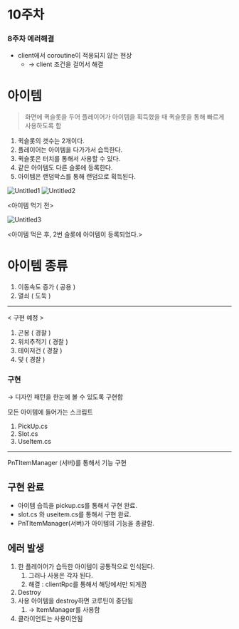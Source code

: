 # 10주차

### 8주차 에러해결

- client에서 coroutine이 적용되지 않는 현상
    - → client 조건을 걸어서 해결

# 아이템

> 화면에 퀵슬롯을 두어 플레이어가 아이템을 획득했을 때 퀵슬롯을 통해 빠르게 사용하도록 함
> 
1. 퀵슬롯의 갯수는 2개이다.
2. 플레이어는 아이템을 다가가서 습득한다.
3. 퀵슬롯은 터치를 통해서 사용할 수 있다.
4. 같은 아이템도 다른 슬롯에 등록한다.
5. 아이템은 랜덤박스를 통해 랜덤으로 획득된다.

![Untitled1](https://user-images.githubusercontent.com/39714917/201254444-386dcb1d-a1a1-48f6-84ee-e2c74965cb67.png)
![Untitled2](https://user-images.githubusercontent.com/39714917/201254440-e14e2ceb-0182-4abe-8809-794a2aea203b.png)

<아이템 먹기 전>

![Untitled3](https://user-images.githubusercontent.com/39714917/201254435-800c9b3e-ed7e-4ca1-ae75-f4bc8f73bfd7.png)


<아이템 먹은 후, 2번 슬롯에 아이템이 등록되었다.>

# 아이템 종류

1. 이동속도 증가 ( 공용 )
2. 열쇠 ( 도둑 )

---

< 구현 예정 >

1. 곤봉 ( 경찰 )
2. 위치추적기 ( 경찰 )
3. 테이저건 ( 경찰 )
4. 덫 ( 경찰 )

### 구현

→ 디자인 패턴을 한눈에 볼 수 있도록 구현함

모든 아이템에 들어가는 스크립트

1. PickUp.cs
2. Slot.cs 
3. UseItem.cs

---

 PnTItemManager (서버)를 통해서 기능 구현


## 구현 완료

- 아이템 습득을 pickup.cs를 통해서 구현 완료.  
- slot.cs 와 useitem.cs를 통해서 구현 완료.  
- PnTItemManager(서버)가 아이템의 기능을 총괄함.  
## 에러 발생

1. 한 플레이어가 습득한 아이템이 공통적으로 인식된다.
    1. 그러나 사용은 각자 된다.
    2. 해결 : clientRpc를 통해서 해당에서만 되게끔
2. Destroy
3. 사용 아이템을 destroy하면 코루틴이 중단됨
    1. → ItemManager를 사용함
4. 클라이언트는 사용이안됨
